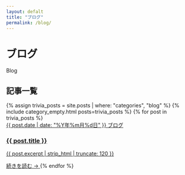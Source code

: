 ```yaml
---
layout: defalt
title: "ブログ"
permalink: /blog/
---
```


<div class="page-header">
    <h1>ブログ</h1>
    <p class="page-subtitle">Blog</p>
</div>


<div class="category-content">
    <div class="articles-section">
        <h2>記事一覧</h2>
        <div class="articles-grid">
            {% assign trivia_posts = site.posts | where: "categories", "blog" %}
            {% include category_empty.html posts=trivia_posts %}
            {% for post in trivia_posts %}
            <a href="{{ post.url | relative_url }}" class="post-card">
                <div class="post-meta">
                    <span class="post-date">{{ post.date | date: "%Y年%m月%d日" }}</span>
                    <span class="post-category">ブログ</span>
                </div>
                <h3 class="article-title">{{ post.title }}</h3>
                <p class="article-excerpt">{{ post.excerpt | strip_html | truncate: 120 }}</p>
                <span class="article-link">続きを読む →</span>
            </a>
            {% endfor %}
        </div>
    </div>
</div>
